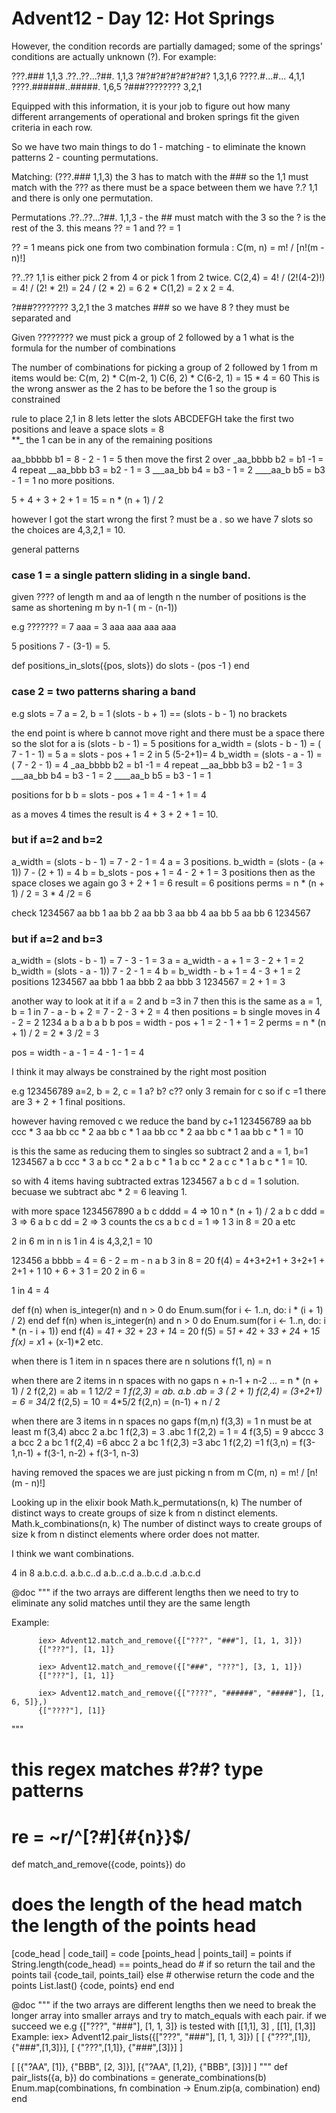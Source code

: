 # Advent12 - Day 12: Hot Springs

However, the condition records are partially damaged; some of the springs' conditions are actually unknown (?). For example:

???.### 1,1,3
.??..??...?##. 1,1,3
?#?#?#?#?#?#?#? 1,3,1,6
????.#...#... 4,1,1
????.######..#####. 1,6,5
?###???????? 3,2,1

Equipped with this information, it is your job to figure out how many different arrangements of operational and broken springs fit the given criteria in each row.

So we have two main things to do
1 - matching - to eliminate the known patterns
2 - counting permutations. 

Matching:
(???.### 1,1,3) the 3 has to match with the ### so the 1,1 must match with the ???
as there must be a space between them we have ?.? 1,1  and there is only one permutation.

Permutations
.??..??...?##. 1,1,3 - the ## must match with the 3 so the ? is the rest of the 3.
this means ?? = 1 and ?? = 1

?? = 1 means pick one from two
combination formula : C(m, n) = m! / [n!(m - n)!]

??..?? 1,1 is either pick 2 from 4 or pick 1 from 2 twice.
C(2,4) = 4! / (2!(4-2)!) = 4! / (2! * 2!) = 24 / (2 * 2) = 6
2 * C(1,2) = 2 x 2 = 4.   

?###???????? 3,2,1 the 3 matches ### so we have 8 ? 
they must be separated and 

Given ???????? 
we must pick a group of 2 followed by a 1
what is the formula for the number of combinations

The number of combinations for picking a group of 2 followed by 1 from m items would be:
C(m, 2) * C(m-2, 1)
C(6, 2) * C(6-2, 1) = 15 * 4 = 60
This is the wrong answer as the 2 has to be before the 1 so the group is constrained

rule to place 2,1  in 8 
lets letter the slots
ABCDEFGH
take the first two positions and leave a space 
slots = 8  
**_       the 1 can be in any of the remaining positions 

aa_bbbbb   b1 = 8 - 2 - 1 = 5   then move the first 2 over
_aa_bbbb   b2 = b1 -1     = 4   repeat
__aa_bbb   b3 = b2 - 1    = 3
___aa_bb   b4 = b3 - 1    = 2
____aa_b   b5 = b3 - 1    = 1   no more positions. 

5 + 4 + 3 + 2 + 1  = 15  = n * (n + 1) / 2 

however I got the start wrong the first ? must be a . so we have 7 slots
so the choices are 4,3,2,1 = 10. 

general patterns

### case 1 = a single pattern sliding in a single band.
given ????  of length m
and   aa of length n 
the number of positions is the same as shortening m by n-1 ( m - (n-1))

e.g ??????? = 7
    aaa     = 3
     aaa
      aaa
       aaa
        aaa

5 positions  7 - (3-1) = 5. 

def positions_in_slots({pos, slots}) do
  slots - (pos -1 )
end


### case 2 = two patterns sharing a band

e.g slots = 7   a = 2, b = 1
(slots - b + 1) == (slots - b - 1) no brackets

the end point is where b cannot move right and there must be a space there so the slot for a is (slots - b - 1) = 5
positions for 
a_width = (slots - b - 1) = ( 7 - 1 - 1) = 5
a = slots - pos + 1 = 2 in 5 (5-2+1)= 4 
b_width = (slots - a - 1) = ( 7 - 2 - 1) = 4
_aa_bbbb   b2 = b1 -1     = 4   repeat
__aa_bbb   b3 = b2 - 1    = 3
___aa_bb   b4 = b3 - 1    = 2
____aa_b   b5 = b3 - 1    = 1

positions for b
b = slots - pos + 1  = 4 - 1 + 1 = 4 

as a moves 4 times the result is 4 + 3 + 2 + 1 = 10.

### but if a=2 and b=2
a_width = (slots - b - 1) = 7 - 2 - 1 = 4
a = 3 positions. 
b_width = (slots - (a + 1)) 7 - (2 + 1) = 4
b = b_slots - pos + 1 = 4 - 2 + 1 = 3 positions
then as the space closes we again go 3 + 2 + 1 = 6
result = 6 positions
perms = n * (n + 1) / 2  = 3 * 4 /2 = 6

check
1234567
aa bb   1
aa  bb  2
aa   bb 3
 aa bb  4
 aa  bb 5
  aa bb 6
1234567

### but if a=2 and b=3

a_width = (slots - b - 1) = 7 - 3 - 1 = 3
a = a_width - a + 1 = 3 - 2 + 1 = 2
b_width = (slots - a - 1)) 7 - 2 - 1 = 4
b = b_width - b + 1 = 4 - 3 + 1 = 2 positions
1234567
aa bbb   1
aa  bbb  2
 aa bbb  3
1234567
= 2 + 1 = 3

another way to look at it 
if a = 2 and b =3 in 7 then this is the same as 
a = 1, b = 1 in 7 - a - b + 2 = 7 - 2 - 3 + 2  = 4
then positions = b single moves in 4 - 2 = 2 
1234
a b
a  b
 a b 
b pos = width - pos + 1 = 2 - 1 + 1 = 2 
perms = n * (n + 1) / 2  = 2 * 3 /2 = 3

pos = width - a - 1 = 4 - 1 - 1 = 4

I think it may always be constrained by the right most position

e.g 
123456789  a=2, b = 2, c = 1
a? b? c??   only 3 remain for c so if c =1 there are 3 + 2 + 1 final positions. 

however having removed c we reduce the band by c+1
123456789
aa bb ccc  * 3
aa  bb cc  * 2
aa   bb c  * 1
 aa bb cc  * 2
 aa  bb c  * 1
  aa bb c  * 1
= 10 

is this the same as reducing them to singles
so subtract 2 and a = 1, b=1
1234567
a b ccc   * 3
a  b cc   * 2
a   b c   * 1
 a b cc   * 2
 a c  c   * 1
  a b c   * 1 
= 10.

so with 4 items
having subtracted extras
1234567
a b c d = 1 solution. 
becuase we subtract abc * 2 = 6 leaving 1.

with more space
1234567890
a b c dddd = 4 => 10  n * (n + 1) / 2 
a  b c ddd = 3 =>  6
a   b c dd = 2 =>  3 counts the cs 
a    b c d = 1 =>  1   3 in 8 = 20 
 a etc

2 in 6        m in n 
is 1 in 4
is 4,3,2,1  = 10 

123456
a bbbb = 4  = 6 - 2  = m - n 
a  b
3 in 8 = 20  f(4) = 4+3+2+1 + 3+2+1 + 2+1  + 1 
               10 +  6  + 3     1 = 20
2 in 6 = 

1 in 4 =  4 

  def f(n) when is_integer(n) and n > 0 do
    Enum.sum(for i <- 1..n, do: i * (i + 1) / 2)
  end
  def f(n) when is_integer(n) and n > 0 do
    Enum.sum(for i <- 1..n, do: i * (n - i + 1))
  end
  f(4) = 4*1 + 3*2 + 2*3 + 1*4 = 20
  f(5) = 5*1 + 4*2 + 3*3 + 2*4 + 1*5
  f(x) = x*1 + (x-1)*2 etc. 

  when there is 1 item in n spaces there are n solutions
  f(1, n) = n 

  when there are 2 items in n spaces with no gaps
  n + n-1 + n-2 ...  = n * (n + 1) / 2
  f(2,2) = ab = 1  1*2/2 = 1
  f(2,3) = ab. a.b .ab = 3  ( 2  + 1)
  f(2,4) = (3+2+1) = 6 = 3*4/2 
  f(2,5) = 10 = 4*5/2
  f(2,n) = (n-1) + n / 2 

  when there are 3 items in n spaces no gaps
  f(m,n)
  f(3,3) = 1  n must be at least m 
  f(3,4) 
  abcc 2
  a.bc 1 f(2,3) = 3
  .abc 1 f(2,2) = 1 = 4
  f(3,5) = 9
    abccc 3 
    a bcc 2 
    a  bc 1 f(2,4) =6
     abcc 2 
     a bc 1 f(2,3) =3 
      abc 1 f(2,2) =1
  f(3,n) = f(3-1,n-1) + f(3-1, n-2) + f(3-1, n-3)
  
  having removed the spaces we are just picking n from m
  C(m, n) = m! / [n!(m - n)!]

Looking up in the elixir book
  Math.k_permutations(n, k) The number of distinct ways to create groups of size k from n distinct elements.
Math.k_combinations(n, k) The number of distinct ways to create groups of size k from n distinct elements where order does not matter.

I think we want combinations.

4 in 8
a.b.c.d.
a.b.c..d
a.b..c.d
a..b.c.d
.a.b.c.d



@doc """
  if the two arrays are different lengths then we need to
  try to eliminate any solid matches until they are the same length

  Example:

          iex> Advent12.match_and_remove({["???", "###"], [1, 1, 3]})
          {["???"], [1, 1]}

          iex> Advent12.match_and_remove({["###", "???"], [3, 1, 1]})
          {["???"], [1, 1]}

          iex> Advent12.match_and_remove({["????", "######", "#####"], [1, 6, 5]},)
          {["????"], [1]}
  """
  # this regex matches #?#? type patterns
  #  re = ~r/^[?#]{#{n}}$/

def match_and_remove({code, points}) do
  # does the length of the head match the length of the points head
  [code_head | code_tail] = code
  [points_head | points_tail] = points
  if String.length(code_head) == points_head do
      # if so return the tail and the points tail
      {code_tail, points_tail}
  else
    # otherwise return the code and the points
    List.last()
    {code, points}
  end
end

  @doc """
  if the two arrays are different lengths then we need to
  break the longer array into smaller arrays and try to match_equals with each pair. if we succeed we
  e.g   {["???", "###"], [1, 1, 3]}
  is tested with [[1,1], 3] , [[1], [1,3]]
  Example:
          iex> Advent12.pair_lists({["???", "###"], [1, 1, 3]})
          [ [ {"???",[1]}, {"###",[1,3]}],
          [ {"???",[1,1]}, {"###",[3]}] ]

[
  [{"?AA", [1]}, {"BBB", [2, 3]}],
  [{"?AA", [1,2]}, {"BBB", [3]}]
]
  """
  def pair_lists({a, b}) do
    combinations = generate_combinations(b)
    Enum.map(combinations, fn combination ->
      Enum.zip(a, combination)
    end)
  end

